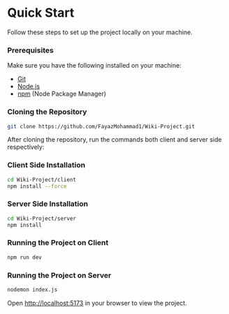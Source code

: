 # Quick Start

Follow these steps to set up the project locally on your machine.

### Prerequisites

Make sure you have the following installed on your machine:

- [Git](https://git-scm.com/)
- [Node.js](https://nodejs.org/en)
- [npm](https://www.npmjs.com/) (Node Package Manager)

### Cloning the Repository
```bash
git clone https://github.com/FayazMohammad1/Wiki-Project.git
```
After cloning the repository, run the commands both client and server side respectively:

### Client Side Installation
```bash
cd Wiki-Project/client
npm install --force
```

### Server Side Installation
```bash
cd Wiki-Project/server
npm install
```

### Running the Project on Client 
```bash
npm run dev
```

### Running the Project on Server 
```bash
nodemon index.js
```
Open [http://localhost:5173](http://localhost:5173) in your browser to view the project.
